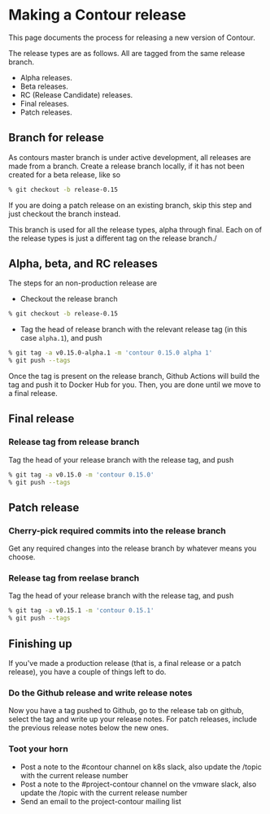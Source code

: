 # Making a Contour release

This page documents the process for releasing a new version of Contour.

The release types are as follows. All are tagged from the same release branch.

- Alpha releases.
- Beta releases.
- RC (Release Candidate) releases.
- Final releases.
- Patch releases.

## Branch for release

As contours master branch is under active development, all releases are made from a branch.
Create a release branch locally, if it has not been created for a beta release, like so

```sh
% git checkout -b release-0.15
```

If you are doing a patch release on an existing branch, skip this step and just checkout the branch instead.

This branch is used for all the release types, alpha through final.
Each on of the release types is just a different tag on the release branch./

## Alpha, beta, and RC releases

The steps for an non-production release are

- Checkout the release branch

```sh
% git checkout -b release-0.15
```

- Tag the head of release branch with the relevant release tag (in this case `alpha.1`), and push

```sh
% git tag -a v0.15.0-alpha.1 -m 'contour 0.15.0 alpha 1'
% git push --tags
```

Once the tag is present on the release branch, Github Actions will build the tag and push it to Docker Hub for you.
Then, you are done until we move to a final release.

## Final release

### Release tag from release branch

Tag the head of your release branch with the release tag, and push

```sh
% git tag -a v0.15.0 -m 'contour 0.15.0'
% git push --tags
```

## Patch release

### Cherry-pick required commits into the release branch

Get any required changes into the release branch by whatever means you choose.

### Release tag from reelase branch

Tag the head of your release branch with the release tag, and push

```sh
% git tag -a v0.15.1 -m 'contour 0.15.1'
% git push --tags
```

## Finishing up

If you've made a production release (that is, a final release or a patch release), you have a couple of things left to do.

### Do the Github release and write release notes

Now you have a tag pushed to Github, go to the release tab on github, select the tag and write up your release notes. For patch releases, include the previous release notes below the new ones.

### Toot your horn

- Post a note to the #contour channel on k8s slack, also update the /topic with the current release number
- Post a note to the #project-contour channel on the vmware slack, also update the /topic with the current release number
- Send an email to the project-contour mailing list
